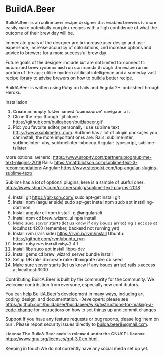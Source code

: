 <h1>BuildA.Beer</h1>

BuildA.Beer is an online beer recipe designer that enables brewers to more easily make potentially complex recipes with a high confidence of what the outcome of their brew day will be.

Immediate goals of the designer are to increase user design and user experience, increase accuracy of calculations, and increase options and advice to brewers for a more successful brew day.

Future goals of the designer include but are not limited to: connect to automated brew systems and run commands through the recipe runner portion of the app; utilize modern artificial intelligence and a someday vast recipe library to advise brewers on how to build a better recipe.

BuildA.Beer is written using Ruby on Rails and Angular2+, published through Heroku.

Installation
1. Create an empty folder named 'opensource', navigate to it
2. Clone the repo though 'git clone https://github.com/buildabeer/buildabeer.git'
3. Pick you favorite editor, personally I use sublime text https://www.sublimetext.com.
Sublime has a lot of plugin packages you can install, the more important ones are:
Rails: sublimelinter, sublimelinter-ruby, sublimelinter-rubocop
Angular: typescript, sublime-tslinter

More options:
Generic: https://www.shopify.com/partners/blog/sublime-text-plugins-2018
Rails: https://mattbrictson.com/sublime-text-3-recommendations
Angular: https://www.sitepoint.com/top-angular-plugins-sublime-text/

Sublime has a lot of optional plugins, here is a sample of useful ones.
https://www.shopify.com/partners/blog/sublime-text-plugins-2018

4. Install git
https://git-scm.com/
sudo apt-get install git
5. Install npm (angular side)
sudo apt-get install npm
sudo apt install ng-common
6. Install angular cli
npm install -g @angular/cli
7. Install npm
cd brew_wizard_ui
npm install
8. Make sure server starts (let us know if any issues arrise)
ng s
access at localhost:4200 (remember, backend not running yet)
9. Install rvm (rails side)
https://rvm.io/rvm/install
Ubuntu: https://github.com/rvm/ubuntu_rvm
10. Install ruby
rvm install ruby-2.4.1
11. Install libs
sudo apt install libpq-dev
12. Install gems
cd brew_wizard_server
bundle install
13. Setup DB
rake db:create
rake db:migrate
rake db:seed
14. Make sure server starts (let us know if any issues arrise)
rails s
access at localhost:3000


Contributing
BuildA.Beer is built by the community for the community. We welcome contribution from everyone, especially new contributors.

You can help BuildA.Beer's development in many ways, including art, coding, design, and documentation.
-Developers: please see https://github.com/buildabeer/buildabeer/wiki/Instructions-for-making-a-code-change for instructions on how to set things up and commit changes

Support
If you have any feature requests or bug reports, please log them on our <issue tracker>.
Please report security issues directly to builda.beer8@gmail.com.

License
The BuildA.Beer code is released under the GNUGPL license: https://www.gnu.org/licenses/gpl-3.0.en.html.

Keeping in touch
We do not currently have any social media set up yet.
